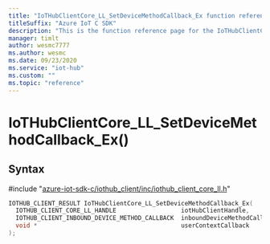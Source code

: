 ```yaml
---                             
title: "IoTHubClientCore_LL_SetDeviceMethodCallback_Ex function reference | Microsoft Docs" 
titleSuffix: "Azure IoT C SDK"            
description: "This is the function reference page for the IoTHubClientCore_LL_SetDeviceMethodCallback_Ex() function in the Azure IoT C SDK. This SDK is used with Azure IoT Hub and Azure IoT Hub Device Provisioning Service"            
manager: timlt                 
author: wesmc7777              
ms.author: wesmc               
ms.date: 09/23/2020                    
ms.service: "iot-hub"             
ms.custom: ""                
ms.topic: "reference"        
---                            
```


# IoTHubClientCore_LL_SetDeviceMethodCallback_Ex()

## Syntax

\#include "[azure-iot-sdk-c/iothub_client/inc/iothub_client_core_ll.h](../iothub-client-core-ll-h.md)"  
```C
IOTHUB_CLIENT_RESULT IoTHubClientCore_LL_SetDeviceMethodCallback_Ex(
  IOTHUB_CLIENT_CORE_LL_HANDLE                  iotHubClientHandle,
  IOTHUB_CLIENT_INBOUND_DEVICE_METHOD_CALLBACK  inboundDeviceMethodCallback,
  void *                                        userContextCallback
);
```

